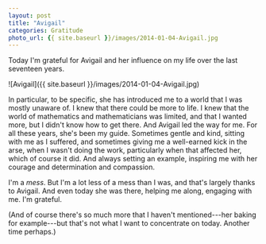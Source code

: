 ```yaml
---
layout: post
title: "Avigail"
categories: Gratitude
photo_url: {{ site.baseurl }}/images/2014-01-04-Avigail.jpg
---
```


Today I'm grateful for Avigail and her influence on my life over the last seventeen years.

![Avigail]({{ site.baseurl }}/images/2014-01-04-Avigail.jpg)

In particular, to be specific, she has introduced me to a world that I was mostly unaware of. I knew that there could be more to life. I knew that the world of mathematics and mathematicians was limited, and that I wanted more, but I didn't know how to get there. And Avigail led the way for me. For all these years, she's been my guide. Sometimes gentle and kind, sitting with me as I suffered, and sometimes giving me a well-earned kick in the arse, when I wasn't doing the work, particularly when that affected her, which of course it did. And always setting an example, inspiring me with her courage and determination and compassion.

I'm a *mess*. But I'm a lot less of a mess than I was, and that's largely thanks to Avigail. And even today she was there, helping me along, engaging with me. I'm grateful.

(And of course there's so much more that I haven't mentioned---her baking for example---but that's not what I want to concentrate on today. Another time perhaps.)
